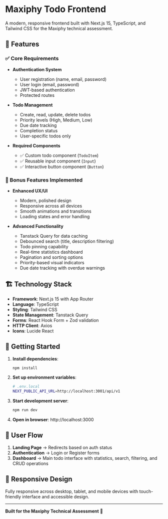 # Maxiphy Todo Frontend

A modern, responsive frontend built with Next.js 15, TypeScript, and Tailwind CSS for the Maxiphy technical assessment.

## 🚀 Features

### ✅ Core Requirements
- **Authentication System**
  - User registration (name, email, password)
  - User login (email, password)
  - JWT-based authentication
  - Protected routes

- **Todo Management**
  - Create, read, update, delete todos
  - Priority levels (High, Medium, Low)
  - Due date tracking
  - Completion status
  - User-specific todos only

- **Required Components**
  - ✅ Custom todo component (`TodoItem`)
  - ✅ Reusable input component (`Input`)
  - ✅ Interactive button component (`Button`)

### 🎯 Bonus Features Implemented
- **Enhanced UX/UI**
  - Modern, polished design
  - Responsive across all devices
  - Smooth animations and transitions
  - Loading states and error handling

- **Advanced Functionality**
  - Tanstack Query for data caching
  - Debounced search (title, description filtering)
  - Todo pinning capability
  - Real-time statistics dashboard
  - Pagination and sorting options
  - Priority-based visual indicators
  - Due date tracking with overdue warnings

## 🏗️ Technology Stack
- **Framework**: Next.js 15 with App Router
- **Language**: TypeScript
- **Styling**: Tailwind CSS
- **State Management**: Tanstack Query
- **Forms**: React Hook Form + Zod validation
- **HTTP Client**: Axios
- **Icons**: Lucide React

## 🚦 Getting Started

1. **Install dependencies**:
   ```bash
   npm install
   ```

2. **Set up environment variables**:
   ```bash
   # .env.local
   NEXT_PUBLIC_API_URL=http://localhost:3001/api/v1
   ```

3. **Start development server**:
   ```bash
   npm run dev
   ```

4. **Open in browser**: http://localhost:3000

## 🔄 User Flow

1. **Landing Page** → Redirects based on auth status
2. **Authentication** → Login or Register forms
3. **Dashboard** → Main todo interface with statistics, search, filtering, and CRUD operations

## 📱 Responsive Design

Fully responsive across desktop, tablet, and mobile devices with touch-friendly interface and accessible design.

---

**Built for the Maxiphy Technical Assessment** 🚀
